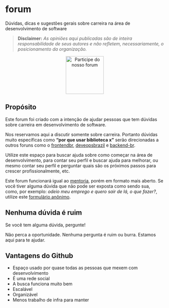 # forum

Dúvidas, dicas e sugestões gerais sobre carreira na área de desenvolvimento de software

> **Disclaimer:** _As opiniões aqui publicadas são de inteira responsabilidade de seus autores e não refletem, necessariamente, o posicionamento da organização._ 

<p align="center">
  <a href="https://github.com/training-center/forum/issues?q=is%3Aissue+is%3Aopen+sort%3Aupdated-desc"><img src="https://raw.githubusercontent.com/training-center/forum/master/assets/img/button.png" alt="Participe do nosso forum" width="120"/></a>
</p>

## Propósito 

Este forum foi criado com a intenção de ajudar pessoas que tem dúvidas sobre carreira em desenvolvimento de software.

Nos reservamos aqui a discutir somente sobre carreira. Portanto dúvidas muito específicas como **“por que usar biblioteca x”** serão direcionadas a outros foruns como o [frontendbr](https://github.com/frontendbr/forum), [deveopsbrazil](https://github.com/devopsbrazil/forum) e [backend-br](https://github.com/backend-br/forum).

Utilize este espaço para buscar ajuda sobre como começar na área de desenvolvimento, para contar seu perfil e buscar ajuda para melhorar, ou mesmo contar seu perfil e perguntar quais são os próximos passos para crescer profissionalmente, etc.

Este forum funcionará igual ao [mentoria](https://github.com/training-center/mentoria/), porém em formato mais aberto. Se você tiver alguma dúvida que não pode ser exposta como sendo sua, como, por exemplo: *odeio meu emprego e quero sair de lá, o que fazer?*, utilize este [formulário anônimo](https://trainingcentr.typeform.com/to/GBA3cF).

## Nenhuma dúvida é ruim

Se você tem alguma dúvida, pergunte! 

Não perca a oportunidade. Nenhuma pergunta é ruim ou burra. Estamos aqui para te ajudar.

## Vantagens do Github

* Espaço usado por quase todas as pessoas que mexem com desenvolvimento
* É uma rede social
* A busca funciona muito bem
* Escalável
* Organizável
* Menos trabalho de infra para manter
